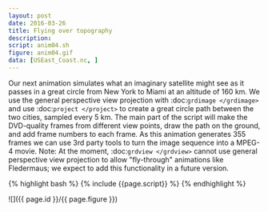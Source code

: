 ```yaml
---
layout: post
date: 2016-03-26
title: Flying over topography
description:
script: anim04.sh
figure: anim04.gif
data: [USEast_Coast.nc, ]
---
```


Our next animation simulates what an imaginary satellite might see as it
passes in a great circle from New York to Miami at an altitude of 160
km. We use the general perspective view projection with
:doc:`grdimage </grdimage>` and use
:doc:`project </project>` to create a great circle path
between the two cities, sampled every 5 km. The main part of the script
will make the DVD-quality frames from different view points, draw the
path on the ground, and add frame numbers to each frame. As this
animation generates 355 frames we can use 3rd party tools to turn the
image sequence into a MPEG-4 movie. Note: At the moment,
:doc:`grdview </grdview>` cannot use general perspective
view projection to allow "fly-through" animations like Fledermaus; we
expect to add this functionality in a future version.

{% highlight bash %}
{% include {{page.script}} %}
{% endhighlight %}

![]({{ page.id }}/{{ page.figure }})
